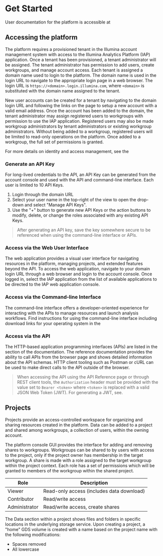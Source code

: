 # Get Started

User documentation for the platform is accessible at 
## Accessing the platform

The platform requires a provisioned tenant in the Illumina account management system with access to the Illumina Analytics Platform (IAP) application. 
Once a tenant has been provisioned, a tenant administrator will be assigned. The tenant administrator has permission to add users, create workgroups, and manage account access. Each tenant is assigned a domain name used to login to the platform. The domain name is used in the login URL to navigate to the appropriate login page in a web browser. The login URL is `https://<domain>.login.illumina.com`, where `<domain>` is substituted with the domain name assigned to the tenant.

New user accounts can be created for a tenant by navigating to the domain login URL and following the links on the page to setup a new account with a valid email address. Once the account has been added to the domain, the tenant administrator may assign registered users to workgroups with permission to use the IAP application. Registered users may also be made workgroup administrators by tenant administrators or existing workgroup administrators. Without being added to a workgroup, registered users will be limited to read-only operations on the platform. Once added to a workgroup, the full set of permissions is granted.

For more details on identity and access management, see the
### Generate an API Key

For long-lived credentials to the API, an API Key can be generated from the account console and used with the API and command-line interface. Each user is limited to 10 API Keys.

1. Login through the domain URL
2. Select your user name in the top-right of the view to open the drop-down and select "Manage API Keys".
3. Use the "+" button to generate new API Keys or the action buttons to modify, delete, or change the roles associated with any existing API Keys.

> After generating an API key, save the key somewhere secure to be referenced when using the command-line interface or APIs.

### Access via the Web User Interface

The web application provides a visual user interface for navigating resources in the platform, managing projects, and extended features beyond the API. To access the web application, navigate to your domain login URL through a web browser and login to the account console. Once logged in, select the IAP application from the list of available applications to be directed to the IAP web application console.
### Access via the Command-line Interface

The command-line interface offers a developer-oriented experience for interacting with the APIs to manage resources and launch analysis workflows. Find instructions for using the command-line interface including download links for your operating system in the
### Access via the API

The HTTP-based application programming interfaces (APIs) are listed in the section of the documentation. The reference documentation provides the ability to call APIs from the browser page and shows detailed information about the API schemas. HTTP client tooling such as Postman or cURL can be used to make direct calls to the API outside of the browser.
> When accessing the API using the API Reference page or through REST client tools, the `Authorization` header must be provided with the value set to `Bearer <token>` where `<token>` is replaced with a valid JSON Web Token (JWT). For generating a JWT, see.

## Projects

Projects provide an access-controlled workspace for organizing and sharing resources created in the platform. Data can be added to a project and shared among workgroups, a collection of users, within the owning account.

The platform console GUI provides the interface for adding and removing shares to workgroups. Workgroups can be shared to by users with access to the project, only if the project owner has membership in the target workgroup. A share is made with a role assigned to the target workgroup within the project context. Each role has a set of permissions which will be granted to members of the workgroup within the shared project.

| Role | Description |
|------|-------------|
|Viewer| Read-only access (includes data download)|
|Contributor | Read/write access |
|Administrator| Read/write access, create shares |

The Data section within a project shows files and folders in specific locations in the underlying storage service. Upon creating a project, a "home" GDS volume is created with a name based on the project name with the following modifications:

  * Spaces removed
  * All lowercase
